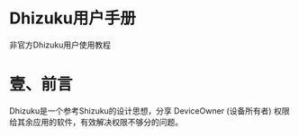 # Dhizuku用户手册
非官方Dhizuku用户使用教程
# 壹、前言
Dhizuku是一个参考Shizuku的设计思想，分享 DeviceOwner (设备所有者) 权限给其余应用的软件，有效解决权限不够分的问题。
